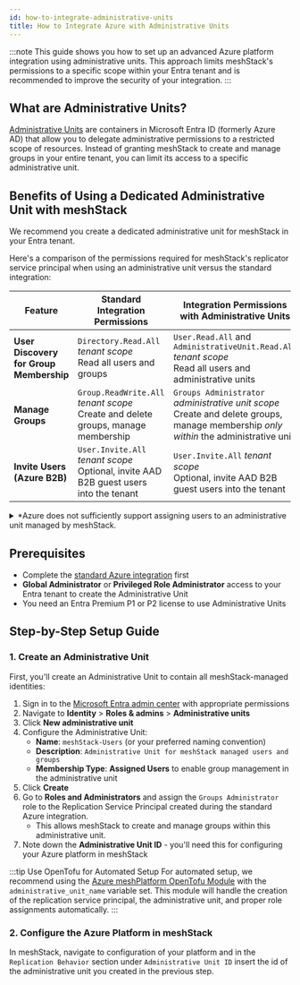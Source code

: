 ```yaml
---
id: how-to-integrate-administrative-units
title: How to Integrate Azure with Administrative Units
---
```


:::note
This guide shows you how to set up an advanced Azure platform integration
using administrative units. This approach limits meshStack's permissions to a
specific scope within your Entra tenant and is recommended to improve the
security of your integration.
:::

## What are Administrative Units?

[Administrative Units](https://docs.microsoft.com/en-us/azure/active-directory/roles/administrative-units)
are containers in Microsoft Entra ID (formerly Azure AD) that allow you to
delegate administrative permissions to a restricted scope of resources. Instead
of granting meshStack to create and manage groups in your entire tenant, you can
limit its access to a specific administrative unit.

## Benefits of Using a Dedicated Administrative Unit with meshStack

We recommend you create a dedicated administrative unit for meshStack in your
Entra tenant.

Here's a comparison of the permissions required for meshStack's replicator
service principal when using an administrative unit versus the standard
integration:

| Feature                                 | Standard Integration Permissions                                                          | Integration Permissions with Administrative Units                                                |
| --------------------------------------- | ----------------------------------------------------------------------------------------- | ------------------------------------------------------------------------------------------------ |
| **User Discovery for Group Membership** | `Directory.Read.All` _tenant scope_ <br>Read all users and groups                         | `User.Read.All` and `AdministrativeUnit.Read.All` _tenant scope_ <br>Read all users and administrative units                                             |
| **Manage Groups**                       | `Group.ReadWrite.All` _tenant scope_ <br>Create and delete groups, manage membership       | `Groups Administrator` _administrative unit scope_ <br>Create and delete groups, manage membership _only within_ the administrative unit |
| **Invite Users (Azure B2B)**            | `User.Invite.All` _tenant scope_ <br>Optional, invite AAD B2B guest users into the tenant | `User.Invite.All` _tenant scope_ <br>Optional, invite AAD B2B guest users into the tenant        |

<details>
<summary>
  *Azure does not sufficiently support assigning users to an administrative unit managed by meshStack.
</summary>
Most customers manage users in meshStack using SCIM, typically via a "sync group".
The users in the sync group must be kept consistent with the users in the administrative unit.
This is not only possible with dynamic user membership in the administrative unit. When dynamic user membership is used however, Azure no longer supports managing groups in the administrative unit.
</details>

## Prerequisites

- Complete the
  [standard Azure integration](./how-to-integrate.md) first
- **Global Administrator** or **Privileged Role Administrator** access to your
  Entra tenant to create the Administrative Unit
- You need an Entra Premium P1 or P2 license to use Administrative Units

## Step-by-Step Setup Guide

### 1. Create an Administrative Unit

First, you'll create an Administrative Unit to contain all meshStack-managed
identities:

1. Sign in to the [Microsoft Entra admin center](https://entra.microsoft.com)
   with appropriate permissions
2. Navigate to **Identity** > **Roles & admins** > **Administrative units**
3. Click **New administrative unit**
4. Configure the Administrative Unit:
   - **Name**: `meshStack-Users` (or your preferred naming convention)
   - **Description**:
     `Administrative Unit for meshStack managed users and groups`
   - **Membership Type**: **Assigned Users**  to enable group management in the administrative unit
5. Click **Create**
6. Go to **Roles and Administrators** and assign the `Groups Administrator` role to the
   Replication Service Principal created during the standard Azure integration.
   - This allows meshStack to create and manage groups within this administrative unit.
7. Note down the **Administrative Unit ID** - you'll need this for configuring your Azure platform in meshStack

:::tip Use OpenTofu for Automated Setup
For automated setup, we recommend using the [Azure meshPlatform OpenTofu Module](https://registry.terraform.io/modules/meshcloud/meshplatform/azure/latest) with the `administrative_unit_name` variable set. This module will handle the creation of the replication service principal, the administrative unit, and proper role assignments automatically.
:::

### 2. Configure the Azure Platform in meshStack

In meshStack, navigate to configuration of your platform and in the
`Replication Behavior` section under `Administrative Unit ID` insert the id of
the administrative unit you created in the previous step.
